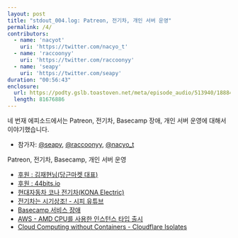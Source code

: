 ```yaml
---
layout: post
title: "stdout_004.log: Patreon, 전기차, 개인 서버 운영"
permalink: /4/
contributors:
  - name: 'nacyot'
    uri: 'https://twitter.com/nacyo_t'
  - name: 'raccoonyy'
    uri: 'https://twitter.com/raccoonyy'
  - name: 'seapy'
    uri: 'https://twitter.com/seapy'
duration: "00:56:43"
enclosure: 
  url: https://podty.gslb.toastoven.net/meta/episode_audio/513940/188843_1542463923473.mp3
  length: 81676886
---
```


네 번재 에피소드에서는 Patreon, 전기차, Basecamp 장애, 개인 서버 운영에 대해서 이야기했습니다.

* 참가자: [@seapy][sea], [@raccoonyy][rac], [@nacyo_t][nac]

[sea]: https://twitter.com/seapy
[rac]: https://twitter.com/raccoonyy
[nac]: https://twitter.com/nacyo_t

Patreon, 전기차, Basecamp, 개인 서버 운영

- [후원 : 김재현님(당근마켓 대표)](https://twitter.com/jaehyun)
- [후원 : 44bits.io](https://www.44bits.io/ko)
- [현대자동차 코나 전기차(KONA Electric)](https://www.hyundai.com/kr/ko/vehicles/kona-electric/)
- [전기차는 시기상조! - 시피 유튜브](https://youtu.be/scoIp5NKvXE)
- [Basecamp 서비스 장애](https://m.signalvnoise.com/postmortem-on-the-read-only-outage-of-basecamp-on-november-9th-2018-9165c315ee7f)
- [AWS - AMD CPU를 사용한 인스턴스 타입 출시](https://aws.amazon.com/ko/blogs/aws/new-lower-cost-amd-powered-ec2-instances/)
- [Cloud Computing without Containers - Cloudflare Isolates](https://blog.cloudflare.com/cloud-computing-without-containers/)
